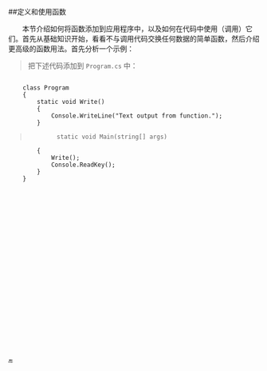 ##定义和使用函数

&emsp;&emsp;本节介绍如何将函数添加到应用程序中，以及如何在代码中使用（调用）它们。首先从基础知识开始，看看不与调用代码交换任何数据的简单函数，然后介绍更高级的函数用法。首先分析一个示例：

>把下述代码添加到 `Program.cs` 中：

>```javascript
        class Program
        {
            static void Write()
            {
                Console.WriteLine("Text output from function.");
            }

>             static void Main(string[] args)
            {
                Write();
                Console.ReadKey();
            }
        }
```
























🔚